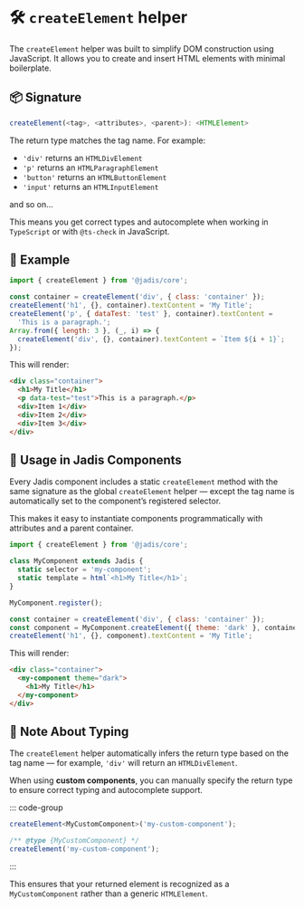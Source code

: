 # 🛠️ `createElement` helper

The `createElement` helper was built to simplify DOM construction using JavaScript. It allows you to create and insert HTML elements with minimal boilerplate.

## 📦 Signature

```typescript
createElement(<tag>, <attributes>, <parent>): <HTMLElement>
```

The return type matches the tag name. For example:

- `'div'` returns an `HTMLDivElement`
- `'p'` returns an `HTMLParagraphElement`
- `'button'` returns an `HTMLButtonElement`
- `'input'` returns an `HTMLInputElement`

and so on...

This means you get correct types and autocomplete when working in `TypeScript` or with `@ts-check` in JavaScript.

## 🧪 Example

```javascript
import { createElement } from '@jadis/core';

const container = createElement('div', { class: 'container' });
createElement('h1', {}, container).textContent = 'My Title';
createElement('p', { dataTest: 'test' }, container).textContent =
  'This is a paragraph.';
Array.from({ length: 3 }, (_, i) => {
  createElement('div', {}, container).textContent = `Item ${i + 1}`;
});
```

This will render:

```html
<div class="container">
  <h1>My Title</h1>
  <p data-test="test">This is a paragraph.</p>
  <div>Item 1</div>
  <div>Item 2</div>
  <div>Item 3</div>
</div>
```

## 🧭 Usage in Jadis Components

Every Jadis component includes a static `createElement` method with the same signature as the global `createElement` helper — except the tag name is automatically set to the component’s registered selector.

This makes it easy to instantiate components programmatically with attributes and a parent container.

```javascript
import { createElement } from '@jadis/core';

class MyComponent extends Jadis {
  static selector = 'my-component';
  static template = html`<h1>My Title</h1>`;
}

MyComponent.register();

const container = createElement('div', { class: 'container' });
const component = MyComponent.createElement({ theme: 'dark' }, container);
createElement('h1', {}, component).textContent = 'My Title';
```

This will render:

```html
<div class="container">
  <my-component theme="dark">
    <h1>My Title</h1>
  </my-component>
</div>
```

## 🧠 Note About Typing

The `createElement` helper automatically infers the return type based on the tag name — for example, `'div'` will return an `HTMLDivElement`.

When using **custom components**, you can manually specify the return type to ensure correct typing and autocomplete support.

::: code-group

```typescript
createElement<MyCustomComponent>('my-custom-component');
```

```javascript [js-doc]
/** @type {MyCustomComponent} */
createElement('my-custom-component');
```

:::

This ensures that your returned element is recognized as a `MyCustomComponent` rather than a generic `HTMLElement`.
